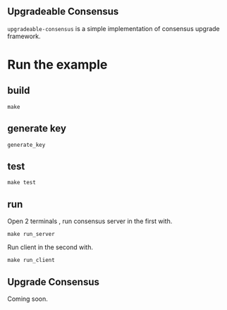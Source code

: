 
## Upgradeable Consensus

`upgradeable-consensus` is a simple implementation of consensus upgrade framework. 

# Run the example
## build 
```
make 
```

## generate key
```
generate_key
```

## test
```
make test
```

## run 

Open 2 terminals , run consensus server in the first with. 
```
make run_server
```

Run client in the second with.
```
make run_client
```

## Upgrade Consensus

Coming soon. 

